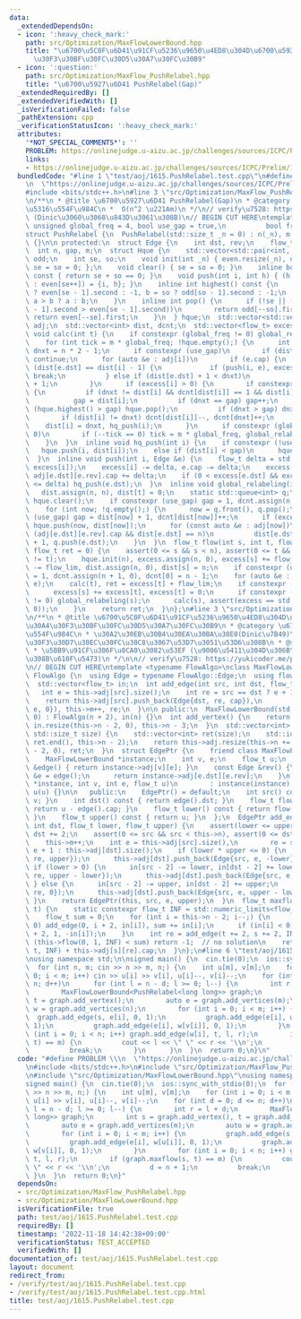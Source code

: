 ```yaml
---
data:
  _extendedDependsOn:
  - icon: ':heavy_check_mark:'
    path: src/Optimization/MaxFlowLowerBound.hpp
    title: "\u6700\u5C0F\u6D41\u91CF\u5236\u9650\u4ED8\u304D\u6700\u5927\u6D41\u30A4\
      \u30F3\u30BF\u30FC\u30D5\u30A7\u30FC\u30B9"
  - icon: ':question:'
    path: src/Optimization/MaxFlow_PushRelabel.hpp
    title: "\u6700\u5927\u6D41 PushRelabel(Gap)"
  _extendedRequiredBy: []
  _extendedVerifiedWith: []
  _isVerificationFailed: false
  _pathExtension: cpp
  _verificationStatusIcon: ':heavy_check_mark:'
  attributes:
    '*NOT_SPECIAL_COMMENTS*': ''
    PROBLEM: https://onlinejudge.u-aizu.ac.jp/challenges/sources/ICPC/Prelim/1615
    links:
    - https://onlinejudge.u-aizu.ac.jp/challenges/sources/ICPC/Prelim/1615
  bundledCode: "#line 1 \"test/aoj/1615.PushRelabel.test.cpp\"\n#define PROBLEM \\\
    \n  \"https://onlinejudge.u-aizu.ac.jp/challenges/sources/ICPC/Prelim/1615\"\n\
    #include <bits/stdc++.h>\n#line 3 \"src/Optimization/MaxFlow_PushRelabel.hpp\"\
    \n/**\n * @title \u6700\u5927\u6D41 PushRelabel(Gap)\n * @category \u6700\u9069\
    \u5316\u554F\u984C\n *  O(n^2 \u221Am)\n */\n// verify\u7528: https://loj.ac/p/127\
    \ (Dinic\u3060\u3068\u843D\u3061\u308B)\n// BEGIN CUT HERE\ntemplate <class flow_t,\
    \ unsigned global_freq = 4, bool use_gap = true,\n          bool freeze = false>\n\
    struct PushRelabel {\n  PushRelabel(std::size_t _n = 0) : n(_n), m(0), adj(n)\
    \ {}\n\n protected:\n  struct Edge {\n    int dst, rev;\n    flow_t cap;\n  };\n\
    \  int n, gap, m;\n  struct Hque {\n    std::vector<std::pair<int, int>> even,\
    \ odd;\n    int se, so;\n    void init(int _n) { even.resize(_n), odd.resize(_n),\
    \ se = so = 0; };\n    void clear() { se = so = 0; }\n    inline bool empty()\
    \ const { return se + so == 0; }\n    void push(int i, int h) { (h & 1 ? odd[so++]\
    \ : even[se++]) = {i, h}; }\n    inline int highest() const {\n      int a = se\
    \ ? even[se - 1].second : -1, b = so ? odd[so - 1].second : -1;\n      return\
    \ a > b ? a : b;\n    }\n    inline int pop() {\n      if (!se || (so && odd[so\
    \ - 1].second > even[se - 1].second))\n        return odd[--so].first;\n     \
    \ return even[--se].first;\n    }\n  } hque;\n  std::vector<std::vector<Edge>>\
    \ adj;\n  std::vector<int> dist, dcnt;\n  std::vector<flow_t> excess;\n  inline\
    \ void calc(int t) {\n    if constexpr (global_freq != 0) global_relabeling(t);\n\
    \    for (int tick = m * global_freq; !hque.empty();) {\n      int i = hque.pop(),\
    \ dnxt = n * 2 - 1;\n      if constexpr (use_gap)\n        if (dist[i] > gap)\
    \ continue;\n      for (auto &e : adj[i])\n        if (e.cap) {\n          if\
    \ (dist[e.dst] == dist[i] - 1) {\n            if (push(i, e), excess[i] == 0)\
    \ break;\n          } else if (dist[e.dst] + 1 < dnxt)\n            dnxt = dist[e.dst]\
    \ + 1;\n        }\n      if (excess[i] > 0) {\n        if constexpr (use_gap)\
    \ {\n          if (dnxt != dist[i] && dcnt[dist[i]] == 1 && dist[i] < gap)\n \
    \           gap = dist[i];\n          if (dnxt == gap) gap++;\n          while\
    \ (hque.highest() > gap) hque.pop();\n          if (dnxt > gap) dnxt = n;\n  \
    \        if (dist[i] != dnxt) dcnt[dist[i]]--, dcnt[dnxt]++;\n        }\n    \
    \    dist[i] = dnxt, hq_push(i);\n      }\n      if constexpr (global_freq !=\
    \ 0)\n        if (--tick == 0) tick = m * global_freq, global_relabeling(t);\n\
    \    }\n  }\n  inline void hq_push(int i) {\n    if constexpr (!use_gap)\n   \
    \   hque.push(i, dist[i]);\n    else if (dist[i] < gap)\n      hque.push(i, dist[i]);\n\
    \  }\n  inline void push(int i, Edge &e) {\n    flow_t delta = std::min(e.cap,\
    \ excess[i]);\n    excess[i] -= delta, e.cap -= delta;\n    excess[e.dst] += delta,\
    \ adj[e.dst][e.rev].cap += delta;\n    if (0 < excess[e.dst] && excess[e.dst]\
    \ <= delta) hq_push(e.dst);\n  }\n  inline void global_relabeling(int t) {\n \
    \   dist.assign(n, n), dist[t] = 0;\n    static std::queue<int> q;\n    q.push(t),\
    \ hque.clear();\n    if constexpr (use_gap) gap = 1, dcnt.assign(n + 1, 0);\n\
    \    for (int now; !q.empty();) {\n      now = q.front(), q.pop();\n      if constexpr\
    \ (use_gap) gap = dist[now] + 1, dcnt[dist[now]]++;\n      if (excess[now] > 0)\
    \ hque.push(now, dist[now]);\n      for (const auto &e : adj[now])\n        if\
    \ (adj[e.dst][e.rev].cap && dist[e.dst] == n)\n          dist[e.dst] = dist[now]\
    \ + 1, q.push(e.dst);\n    }\n  }\n  flow_t flow(int s, int t, flow_t flow_lim,\
    \ flow_t ret = 0) {\n    assert(0 <= s && s < n), assert(0 <= t && t < n), assert(s\
    \ != t);\n    hque.init(n), excess.assign(n, 0), excess[s] += flow_lim;\n    excess[t]\
    \ -= flow_lim, dist.assign(n, 0), dist[s] = n;\n    if constexpr (use_gap) gap\
    \ = 1, dcnt.assign(n + 1, 0), dcnt[0] = n - 1;\n    for (auto &e : adj[s]) push(s,\
    \ e);\n    calc(t), ret = excess[t] + flow_lim;\n    if constexpr (!freeze) {\n\
    \      excess[s] += excess[t], excess[t] = 0;\n      if constexpr (global_freq\
    \ != 0) global_relabeling(s);\n      calc(s), assert(excess == std::vector<flow_t>(n,\
    \ 0));\n    }\n    return ret;\n  }\n};\n#line 3 \"src/Optimization/MaxFlowLowerBound.hpp\"\
    \n/**\n * @title \u6700\u5C0F\u6D41\u91CF\u5236\u9650\u4ED8\u304D\u6700\u5927\u6D41\
    \u30A4\u30F3\u30BF\u30FC\u30D5\u30A7\u30FC\u30B9\n * @category \u6700\u9069\u5316\
    \u554F\u984C\n * \u30A2\u30EB\u30B4\u30EA\u30BA\u30E0(Dinic\u7B49)\u306Fclass\u30C6\
    \u30F3\u30D7\u30EC\u30FC\u30C8\u3067\u53D7\u3051\u53D6\u308B\n * @see https://snuke.hatenablog.com/entry/2016/07/10/043918\n\
    \ * \u5BB9\u91CF\u306F\u8CA0\u3082\u53EF (\u9006\u5411\u304D\u306B\u6D41\u308C\
    \u308B\u610F\u5473)\n */\n\n// verify\u7528: https://yukicoder.me/problems/no/459\n\
    \n// BEGIN CUT HERE\ntemplate <typename FlowAlgo>\nclass MaxFlowLowerBound : public\
    \ FlowAlgo {\n  using Edge = typename FlowAlgo::Edge;\n  using flow_t = decltype(Edge::cap);\n\
    \  std::vector<flow_t> in;\n  int add_edge(int src, int dst, flow_t cap) {\n \
    \   int e = this->adj[src].size();\n    int re = src == dst ? e + 1 : this->adj[dst].size();\n\
    \    return this->adj[src].push_back(Edge{dst, re, cap}),\n           this->adj[dst].push_back(Edge{src,\
    \ e, 0}), this->m++, re;\n  }\n\n public:\n  MaxFlowLowerBound(std::size_t n =\
    \ 0) : FlowAlgo(n + 2), in(n) {}\n  int add_vertex() {\n    return this->adj.resize(++this->n),\
    \ in.resize(this->n - 2, 0), this->n - 3;\n  }\n  std::vector<int> add_vertices(const\
    \ std::size_t size) {\n    std::vector<int> ret(size);\n    std::iota(ret.begin(),\
    \ ret.end(), this->n - 2);\n    return this->adj.resize(this->n += size), in.resize(this->n\
    \ - 2, 0), ret;\n  }\n  struct EdgePtr {\n    friend class MaxFlowLowerBound;\n\
    \    MaxFlowLowerBound *instance;\n    int v, e;\n    flow_t u;\n    const Edge\
    \ &edge() { return instance->adj[v][e]; }\n    const Edge &rev() {\n      Edge\
    \ &e = edge();\n      return instance->adj[e.dst][e.rev];\n    }\n    EdgePtr(MaxFlowLowerBound\
    \ *instance, int v, int e, flow_t u)\n        : instance(instance), v(v), e(e),\
    \ u(u) {}\n\n   public:\n    EdgePtr() = default;\n    int src() const { return\
    \ v; }\n    int dst() const { return edge().dst; }\n    flow_t flow() const {\
    \ return u - edge().cap; }\n    flow_t lower() const { return flow() - rev().cap;\
    \ }\n    flow_t upper() const { return u; }\n  };\n  EdgePtr add_edge(int src,\
    \ int dst, flow_t lower, flow_t upper) {\n    assert(lower <= upper), src += 2,\
    \ dst += 2;\n    assert(0 <= src && src < this->n), assert(0 <= dst && dst < this->n);\n\
    \    this->m++;\n    int e = this->adj[src].size(),\n        re = src == dst ?\
    \ e + 1 : this->adj[dst].size();\n    if (lower * upper <= 0) {\n      this->adj[src].push_back(Edge{dst,\
    \ re, upper});\n      this->adj[dst].push_back(Edge{src, e, -lower});\n    } else\
    \ if (lower > 0) {\n      in[src - 2] -= lower, in[dst - 2] += lower;\n      this->adj[src].push_back(Edge{dst,\
    \ re, upper - lower});\n      this->adj[dst].push_back(Edge{src, e, 0});\n   \
    \ } else {\n      in[src - 2] -= upper, in[dst - 2] += upper;\n      this->adj[src].push_back(Edge{dst,\
    \ re, 0});\n      this->adj[dst].push_back(Edge{src, e, upper - lower});\n   \
    \ }\n    return EdgePtr(this, src, e, upper);\n  }\n  flow_t maxflow(int s, int\
    \ t) {\n    static constexpr flow_t INF = std::numeric_limits<flow_t>::max();\n\
    \    flow_t sum = 0;\n    for (int i = this->n - 2; i--;) {\n      if (in[i] >\
    \ 0) add_edge(0, i + 2, in[i]), sum += in[i];\n      if (in[i] < 0) add_edge(i\
    \ + 2, 1, -in[i]);\n    }\n    int re = add_edge(t += 2, s += 2, INF);\n    if\
    \ (this->flow(0, 1, INF) < sum) return -1;  // no solution\n    return this->flow(s,\
    \ t, INF) + this->adj[s][re].cap;\n  }\n};\n#line 6 \"test/aoj/1615.PushRelabel.test.cpp\"\
    \nusing namespace std;\n\nsigned main() {\n  cin.tie(0);\n  ios::sync_with_stdio(0);\n\
    \  for (int n, m; cin >> n >> m, n;) {\n    int u[m], v[m];\n    for (int i =\
    \ 0; i < m; i++) cin >> u[i] >> v[i], u[i]--, v[i]--;\n    for (int d = 0; d <=\
    \ n; d++)\n      for (int l = n - d; l >= 0; l--) {\n        int r = l + d;\n\
    \        MaxFlowLowerBound<PushRelabel<long long>> graph;\n        int s = graph.add_vertex(),\
    \ t = graph.add_vertex();\n        auto e = graph.add_vertices(m);\n        auto\
    \ w = graph.add_vertices(n);\n        for (int i = 0; i < m; i++) {\n        \
    \  graph.add_edge(s, e[i], 0, 1);\n          graph.add_edge(e[i], w[u[i]], 0,\
    \ 1);\n          graph.add_edge(e[i], w[v[i]], 0, 1);\n        }\n        for\
    \ (int i = 0; i < n; i++) graph.add_edge(w[i], t, l, r);\n        if (graph.maxflow(s,\
    \ t) == m) {\n          cout << l << \" \" << r << '\\n';\n          d = n + 1;\n\
    \          break;\n        }\n      }\n  }\n  return 0;\n}\n"
  code: "#define PROBLEM \\\n  \"https://onlinejudge.u-aizu.ac.jp/challenges/sources/ICPC/Prelim/1615\"\
    \n#include <bits/stdc++.h>\n#include \"src/Optimization/MaxFlow_PushRelabel.hpp\"\
    \n#include \"src/Optimization/MaxFlowLowerBound.hpp\"\nusing namespace std;\n\n\
    signed main() {\n  cin.tie(0);\n  ios::sync_with_stdio(0);\n  for (int n, m; cin\
    \ >> n >> m, n;) {\n    int u[m], v[m];\n    for (int i = 0; i < m; i++) cin >>\
    \ u[i] >> v[i], u[i]--, v[i]--;\n    for (int d = 0; d <= n; d++)\n      for (int\
    \ l = n - d; l >= 0; l--) {\n        int r = l + d;\n        MaxFlowLowerBound<PushRelabel<long\
    \ long>> graph;\n        int s = graph.add_vertex(), t = graph.add_vertex();\n\
    \        auto e = graph.add_vertices(m);\n        auto w = graph.add_vertices(n);\n\
    \        for (int i = 0; i < m; i++) {\n          graph.add_edge(s, e[i], 0, 1);\n\
    \          graph.add_edge(e[i], w[u[i]], 0, 1);\n          graph.add_edge(e[i],\
    \ w[v[i]], 0, 1);\n        }\n        for (int i = 0; i < n; i++) graph.add_edge(w[i],\
    \ t, l, r);\n        if (graph.maxflow(s, t) == m) {\n          cout << l << \"\
    \ \" << r << '\\n';\n          d = n + 1;\n          break;\n        }\n     \
    \ }\n  }\n  return 0;\n}"
  dependsOn:
  - src/Optimization/MaxFlow_PushRelabel.hpp
  - src/Optimization/MaxFlowLowerBound.hpp
  isVerificationFile: true
  path: test/aoj/1615.PushRelabel.test.cpp
  requiredBy: []
  timestamp: '2022-11-18 14:42:38+09:00'
  verificationStatus: TEST_ACCEPTED
  verifiedWith: []
documentation_of: test/aoj/1615.PushRelabel.test.cpp
layout: document
redirect_from:
- /verify/test/aoj/1615.PushRelabel.test.cpp
- /verify/test/aoj/1615.PushRelabel.test.cpp.html
title: test/aoj/1615.PushRelabel.test.cpp
---
```

